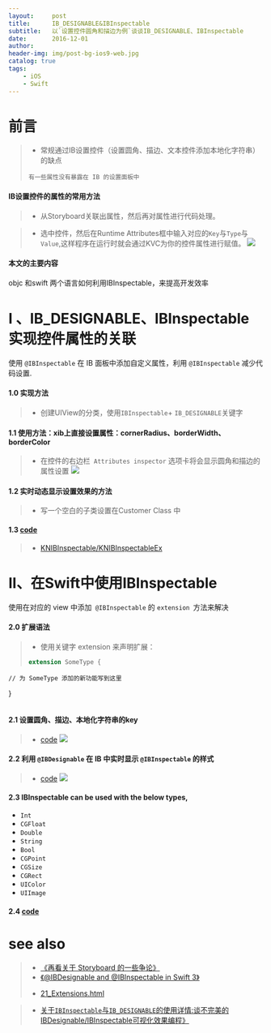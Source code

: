 ```yaml
---
layout:     post
title:      IB_DESIGNABLE&IBInspectable
subtitle:   以`设置控件圆角和描边为例`谈谈IB_DESIGNABLE、IBInspectable
date:       2016-12-01
author:    
header-img: img/post-bg-ios9-web.jpg
catalog: true
tags:
    - iOS
    - Swift
---
```


# 前言


>* 常规通过IB设置控件（设置圆角、描边、文本控件添加本地化字符串）的缺点
>```
>有一些属性没有暴露在 IB 的设置面板中
>```


#### IB设置控件的属性的常用方法

>* 从Storyboard关联出属性，然后再对属性进行代码处理。
><script src="https://gist.github.com/zhangkn/804ec755c610a5fecb488282ab2655f7.js"></script>


>* 选中控件，然后在Runtime Attributes框中输入对应的`Key`与`Type`与`Value`,这样程序在运行时就会通过KVC为你的控件属性进行赋值。
>![](http://ww4.sinaimg.cn/large/7853084cgw1fabg89aeqkj207b08j74y.jpg)
>

#### 本文的主要内容

objc 和swift 两个语言如何利用IBInspectable，来提高开发效率


# I 、IB_DESIGNABLE、IBInspectable 实现控件属性的关联


使用 `@IBInspectable` 在 IB 面板中添加自定义属性，利用 `@IBInspectable` 减少代码设置.



#### 1.0 实现方法

>* 创建UIView的分类，使用`IBInspectable`+ `IB_DESIGNABLE`关键字
><script src="https://gist.github.com/zhangkn/a84c12311253de0929cfa932c13dbb5f.js"></script>

#### 1.1 使用方法：xib上直接设置属性：cornerRadius、borderWidth、borderColor


>* 在控件的右边栏` Attributes inspector` 选项卡将会显示圆角和描边的属性设置
>![](http://ww4.sinaimg.cn/large/7853084cgw1facfqugjtbj20mp07v401.jpg)
>

#### 1.2 实时动态显示设置效果的方法

>* 写一个空白的子类设置在Customer Class 中
><script src="https://gist.github.com/zhangkn/89eb967d5174eddbc0af324a0a1cfc71.js"></script>
>
>

#### 1.3 [code](https://github.com/kunnan/KNIBInspectable)

>* [KNIBInspectable/KNIBInspectableEx](https://github.com/kunnan/KNIBInspectable/tree/master/KNIBInspectable/KNIBInspectableEx)
>

# II、在Swift中使用IBInspectable


使用在对应的 view 中添加` @IBInspectable` 的 `extension `方法来解决

#### 2.0 扩展语法

>* 使用关键字 extension 来声明扩展：
>```swift
>extension SomeType {
    // 为 SomeType 添加的新功能写到这里
}
>```



#### 2.1 设置圆角、描边、本地化字符串的key

>* [code](https://github.com/kunnan/KNSwiftIBInspectable/blob/master/KNSwiftIBInspectable/IBInspectable/UIViewExt.swift)
>![](https://ws1.sinaimg.cn/large/006tKfTcgy1fr2w2usos4j30ei08i0su.jpg)


#### 2.2 利用 `@IBDesignable` 在 IB 中实时显示 `@IBInspectable` 的样式

>* [code](https://github.com/kunnan/KNSwiftIBInspectable/blob/master/KNSwiftIBInspectable/IBInspectable/KNIBDesignableView.swift)
>![](https://ws3.sinaimg.cn/large/006tKfTcgy1fr2w8odusmj31cc08oaah.jpg)


#### 2.3  IBInspectable can be used with the below types,
- `Int`
- `CGFloat`
- `Double`
- `String`
- `Bool`
- `CGPoint`
- `CGSize`
- `CGRect`
- `UIColor`
- `UIImage`

#### 2.4 [code](https://github.com/kunnan/KNSwiftIBInspectable)


# see also

> -  [《再看关于 Storyboard 的一些争论》](https://onevcat.com/2017/04/storyboard-argue/)
> - [《@IBDesignable and @IBInspectable in Swift 3》](https://medium.com/@Anantha1992/ibdesignable-and-ibinspectable-in-swift-3-702d7dd00ca)
> 
>* [21_Extensions.html](http://wiki.jikexueyuan.com/project/swift/chapter2/21_Extensions.html)

>* [关于`IBInspectable`与`IB_DESIGNABLE`的使用详情:谈不完美的IBDesignable/IBInspectable可视化效果编程》](http://www.jianshu.com/p/a90e44ba1f2b)
>